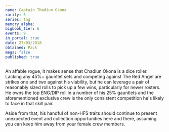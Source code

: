 ```yaml
---
name: Captain Thadiun Okona
rarity: 5
series: tng
memory_alpha:
bigbook_tier: 6
events: 9
in_portal: true
date: 27/03/2018
obtained: Pack
mega: false
published: true
---
```


An affable rogue, it makes sense that Chadiun Okona is a dice roller. Lacking any 45%+ gauntlet sets and competing against The Red Angel are strikes one and two against his viability, but he can leverage a pair of reasonably sized rolls to pick up a few wins, particularly for newer rosters. He owns the top ENG/DIP roll in a number of his 25% gauntlets and the aforementioned exclusive crew is the only consistent competition he's likely to face in that skill pair.

Aside from that, his handful of non-HFS traits should continue to present unexpected event and collection opportunities here and there, assuming you can keep him away from your female crew members.
